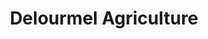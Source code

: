 ---
title: "Delourmel Agriculture"
url: /noyal-chatillon-sur-seiche/delourmel-agriculture/
shop: Landwirtschaftlich
---